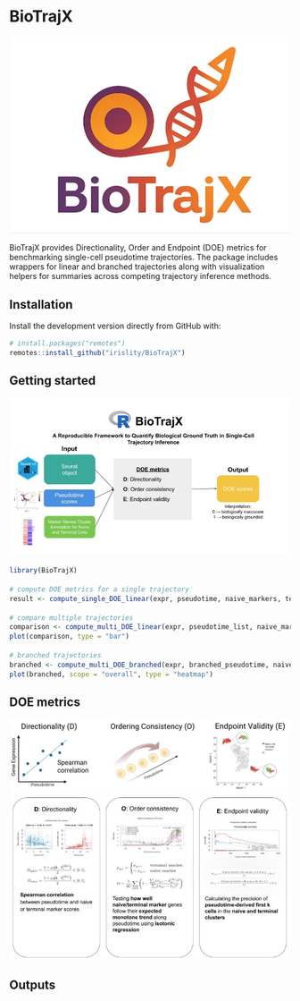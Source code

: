 # BioTrajX

![](man/figures/icon.jpg)

BioTrajX provides Directionality, Order and Endpoint (DOE) metrics for
benchmarking single-cell pseudotime trajectories. The package includes wrappers
for linear and branched trajectories along with visualization helpers for
summaries across competing trajectory inference methods.

## Installation

Install the development version directly from GitHub with:

```r
# install.packages("remotes")
remotes::install_github("irislity/BioTrajX")
```

## Getting started

![](man/figures/overview.jpg)

```r
library(BioTrajX)

# compute DOE metrics for a single trajectory
result <- compute_single_DOE_linear(expr, pseudotime, naive_markers, terminal_markers)

# compare multiple trajectories
comparison <- compute_multi_DOE_linear(expr, pseudotime_list, naive_markers, terminal_markers)
plot(comparison, type = "bar")

# branched trajectories
branched <- compute_multi_DOE_branched(expr, branched_pseudotime, naive_markers_list, terminal_markers_list)
plot(branched, scope = "overall", type = "heatmap") 

```
## DOE metrics

![](man/figures/DOE.jpg)
![](man/figures/latex.jpg)

## Outputs

